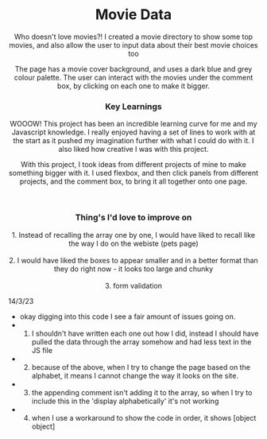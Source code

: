 <h1 align = "center">Movie Data</h1> 


<p align = "center">Who doesn't love movies?! I created a movie directory to show some top movies, and also allow the user to input data about their best movie choices too</p>

<p align = "center">The page has a movie cover background, and uses a dark blue and grey colour palette. The user can interact with the movies under the comment box, by clicking on each one to make it bigger.</p>

<h3 align = "center"><b>Key Learnings</h3></b>
<p align = "center">WOOOW! This project has been an incredible learning curve for me and my Javascript knowledge. I really enjoyed having a set of lines to work with at the start as it pushed my imagination further with what I could do with it. I also liked how creative I was with this project.</p>

<p align = "center">With this project, I took ideas from different projects of mine to make something bigger with it. I used flexbox, and then click panels from different projects, and the comment box, to bring it all together onto one page.</p><br>

<h3 align = "center"><b>Thing's I'd love to improve on</h3></b>
<p align = "center">1. Instead of recalling the array one by one, I would have liked to recall like the way I do on the webiste (pets page)<br><br>
2. I would have liked the boxes to appear smaller and in a better format than they do right now - it looks too large and chunky<br><br>
3. form validation</p>

14/3/23
- okay digging into this code I see a fair amount of issues going on. 
- 1. I shouldn't have written each one out how I did, instead I should have pulled the data through the array somehow and had less text in the JS file
- 2. because of the above, when I try to change the page based on the alphabet, it means I cannot change the way it looks on the site.
- 3. the appending comment isn't adding it to the array, so when I try to include this in the 'display alphabetically' it's not working
- 4. when I use a workaround to show the code in order, it shows [object object]
